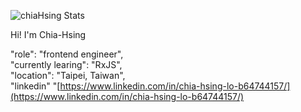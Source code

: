 ![chiaHsing Stats](https://github-readme-stats.vercel.app/api?username=Chia-Hsing)

Hi! I'm Chia-Hsing

 "role": "frontend engineer",<br>
 "currently learing": "RxJS",<br>
 "location": "Taipei, Taiwan",<br>
 "linkedin" "[https://www.linkedin.com/in/chia-hsing-lo-b64744157/](https://www.linkedin.com/in/chia-hsing-lo-b64744157/)
